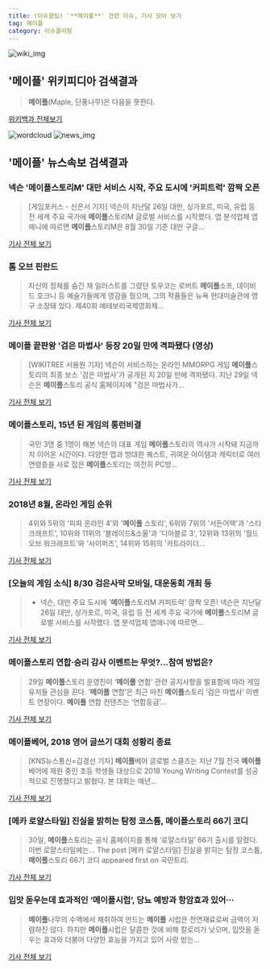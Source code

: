 ```yaml
---
title: (이슈클립) '**메이플**' 관련 이슈, 기사 모아 보기
tag: 메이플
category: 이슈클리핑
---
```

![wiki_img](https://user-images.githubusercontent.com/42597476/44503234-41136a80-a6d0-11e8-9071-6fc6418eafe4.png)
## **'**메이플**'** 위키피디아 검색결과
>**메이플**(Maple, 단풍나무)은 다음을 뜻한다.

<a href="https://ko.wikipedia.org/wiki/메이플" target="_blank">위키백과 전체보기</a>

![wordcloud](https://s3.ap-northeast-2.amazonaws.com/lyrics101-wordcloud/2018-08-31-1535661842.png)
![news_img](https://user-images.githubusercontent.com/42597476/44507050-1206f400-a6e4-11e8-8d98-7ffbfebb353f.png)
## **'**메이플**'** 뉴스속보 검색결과
### 넥슨 '**메이플**스토리M' 대만 서비스 시작, 주요 도시에 '커피트럭' 깜짝 오픈

>[게임포커스 - 신은서 기자]   넥슨이 지난달 26일 대만, 싱가포르, 미국, 유럽 등 전 세계 주요 국가에 **메이플**스토리M 글로벌 서비스를 시작했다.   앱 분석업체 앱애니에 따르면 **메이플**스토리M은 8월 30일 기준 대만 구글...

<a href="http://gamefocus.co.kr/detail.php?number=85571" target="_blank">기사 전체 보기</a>

### 톰 오브 핀란드

>자신의 정체를 숨긴 채 일러스트를 그렸던 토우코는 로버트 **메이플**소프, 데이비드 호크니 등 예술가들에게 영감을 줬으며, 그의 작품들은 뉴욕 현대미술관에 영구 소장돼 있다. 제40회 예테보리국제영화제...

<a href="http://www.kihoilbo.co.kr/?mod=news&act=articleView&idxno=766603" target="_blank">기사 전체 보기</a>

### **메이플** 끝판왕 '검은 마법사' 등장 20일 만에 격파됐다 (영상)

>[WIKITREE 서용원 기자] 넥슨이 서비스하는 온라인 MMORPG 게임 **메이플**스토리의 최종 보스 '검은 마법사'가 공개된 지 20일 만에 격파됐다. 지난 29일 넥슨은 **메이플**스토리 공식 홈페이지에 "검은 마법사가...

<a href="http://www.wikitree.co.kr/main/news_view.php?id=365804" target="_blank">기사 전체 보기</a>

### **메이플**스토리, 15년 된 게임의 롱런비결

>국민 3명 중 1명이 해본 넥슨의 대표 게임 **메이플**스토리의 역사가 시작돼 지금까지 이어온 시간이다. 다양한 맵과 방대한 퀘스트, 귀여운 아이템과 캐릭터로 여러연령층을 사로 잡은 **메이플**스토리는 여전히 PC방...

<a href="http://www.segye.com/content/html/2018/08/30/20180830006506.html?OutUrl=naver" target="_blank">기사 전체 보기</a>

### 2018년 8월, 온라인 게임 순위

>4위와 5위의 '피파 온라인 4'와 '**메이플** 스토리', 6위와 7위의 '서든어택'과 '스타크래프트', 10위와 11위의 '블레이드&소울'과 '디아블로 3', 12위와 13위의 '월드 오브 워크래프트'와 '사이퍼즈', 14위와 15위의 '카트라이더...

<a href="http://www.ilovepc.co.kr/news/articleView.html?idxno=20099" target="_blank">기사 전체 보기</a>

### [오늘의 게임 소식] 8/30 검은사막 모바일, 대운동회 개최 등

>- 넥슨, 대만 주요 도시에 '**메이플**스토리M 커피트럭' 깜짝 오픈! 넥슨은 지난달 26일 대만, 싱가포르, 미국, 유럽 등 전 세계 주요 국가에 **메이플**스토리M 글로벌 서비스를 시작했다. 앱 분석업체 앱애니에 따르면...

<a href="http://game.donga.com/90054/" target="_blank">기사 전체 보기</a>

### **메이플**스토리 연합·승리 감사 이벤트는 무엇?…참여 방법은?

>29일 **메이플**스토리 운영진이 ‘**메이플** 연합’ 관련 공지사항을 발표함에 따라 게임 유저들 관심을 끈다. ‘**메이플** 연합’은 최근 마친 **메이플**스토리 ‘검은 마법사’ 이벤트 연장이다. **메이플** 연합 컨텐츠는 ‘연합등급’...

<a href="http://www.kookje.co.kr/news2011/asp/newsbody.asp?code=0700&key=20180830.99099013615" target="_blank">기사 전체 보기</a>

### **메이플**베어, 2018 영어 글쓰기 대회 성황리 종료

>[KNS뉴스통신=김경선 기자]  **메이플**베어 글로벌 스쿨즈는 지난 7월 전국 **메이플**베어에 재원 중인 초등 학생들 대상으로 2018 Young Writing Contest를 성공적으로 진행했다고 밝혔다. 본 대회는 매년...

<a href="http://www.kns.tv/news/articleView.html?idxno=464664" target="_blank">기사 전체 보기</a>

### [메카 로얄스타일] 진실을 밝히는 탐정 코스튬, **메이플**스토리 66기 코디

>30일, **메이플**스토리는 공식 홈페이지를 통해 ‘로얄스타일’ 66기 출시를 알렸다. 이번 로얄스타일에는... The post [메카 로얄스타일] 진실을 밝히는 탐정 코스튬, **메이플**스토리 66기 코디 appeared first on 국민트리.

<a href="http://www.gamemeca.com/mv.php?inflow=naver_s&gid=1487562" target="_blank">기사 전체 보기</a>

### 입맛 돋우는데 효과적인 ‘**메이플**시럽’, 당뇨 예방과 항암효과 있어···

>**메이플**나무의 수액에서 채취하여 만드는 **메이플** 시럽은 천연재료로써 금액이 저렴하진 않다. 하지만 **메이플**시럽은 달콤한 것에 비해 칼로리가 낮으며, 입맛을 돋우는 효과와 더불어 다양한 효능을 가지고 있어 사랑 받는...

<a href="http://medicalreport.kr/news/view/50608" target="_blank">기사 전체 보기</a>


